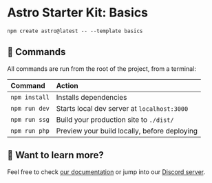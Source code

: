 # Astro Starter Kit: Basics

```
npm create astro@latest -- --template basics
```

## 🧞 Commands

All commands are run from the root of the project, from a terminal:

| Command       | Action                                       |
| :------------ | :------------------------------------------- |
| `npm install` | Installs dependencies                        |
| `npm run dev` | Starts local dev server at `localhost:3000`  |
| `npm run ssg` | Build your production site to `./dist/`      |
| `npm run php` | Preview your build locally, before deploying |

## 👀 Want to learn more?

Feel free to check [our documentation](https://docs.astro.build) or jump into our [Discord server](https://astro.build/chat).
